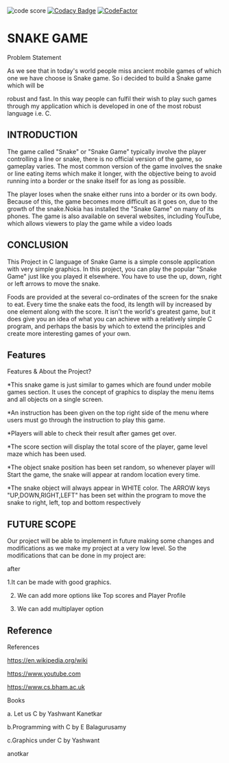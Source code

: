 ![code score](https://api.codiga.io/project/30010/score/svg)
[![Codacy Badge](https://app.codacy.com/project/badge/Grade/e87e55b9da7a44e695b5d09e7af5edb1)](https://www.codacy.com/gh/coderakyadav/M1_game_snakegame/dashboard?utm_source=github.com&amp;utm_medium=referral&amp;utm_content=coderakyadav/M1_game_snakegame&amp;utm_campaign=Badge_Grade)
[![CodeFactor](https://www.codefactor.io/repository/github/coderakyadav/m1_game_snakegame/badge)](https://www.codefactor.io/repository/github/coderakyadav/m1_game_snakegame)
# SNAKE GAME

Problem Statement

As we see that in today's world people miss ancient mobile games of which one we have choose is Snake game. So i decided to build a Snake game which will be

robust and fast. In this way people can fulfil their wish to play such games through my application which is developed in one of the most robust language i.e. C.


## INTRODUCTION



The game called "Snake" or "Snake Game" typically involve the player controlling a line or snake, there is no official version of the game, so gameplay varies. The most common version of the game involves the snake or line eating items which make it longer, with the objective being to avoid running into a border or the snake itself for as long as possible.

The player loses when the snake either runs into a border or its own body.
Because of this, the game becomes more difficult as it goes on, due to the
growth of the snake.Nokia has installed the "Snake Game" on many of its phones. The game is also available on several websites, including YouTube, which allows viewers to play the game while a video loads


## CONCLUSION



This Project in C language of Snake Game is a simple console application with very simple graphics. In this project, you can play the popular "Snake Game" just like you played it elsewhere. You have to use the up, down, right or left arrows to move the snake.

Foods are provided at the several co-ordinates of the screen for the
snake to eat. Every time the snake eats the food, its length will by increased by one element along with the score. It isn't the world's greatest game, but it does give you an idea of what you can achieve with a relatively simple C program, and perhaps the
basis by which to extend the principles and create more interesting
games of your own.


## Features
Features & About the Project?

*This snake game is just similar to games which are found under mobile games section. It uses the concept of graphics to display the menu items and all objects on a single screen.

*An instruction has been given on the top right side of the menu where users must go through the instruction to play this game.

*Players will able to check their result after games get over.

*The score section will display the total score of the player, game level maze which has been used.


*The object snake position has been set random, so whenever player will
Start the game, the snake will appear at random location every time.

*The snake object will always appear in WHITE color. The ARROW keys "UP,DOWN,RIGHT,LEFT" has been set within the program to move the snake to right, left, top and bottom respectively


## FUTURE SCOPE


Our project will be able to implement in future making some changes and modifications as we make my project at a very low level. So the modifications that can be done in my project are:

after

1.It can be made with good graphics.

2. We can add more options like Top scores and Player Profile

3. We can add multiplayer option

##  Reference
References

https://en.wikipedia.org/wiki

https://www.youtube.com

https://www.cs.bham.ac.uk

Books

a. Let us C by Yashwant Kanetkar

b.Programming with C by E Balagurusamy

c.Graphics under C by Yashwant

anotkar
